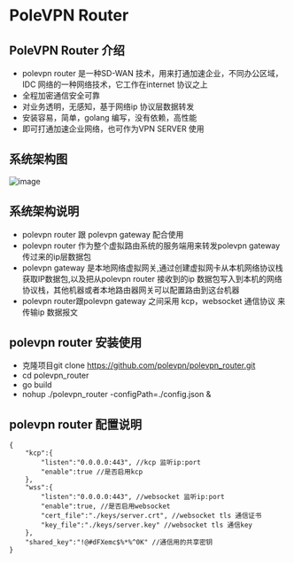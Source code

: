 # PoleVPN Router

## PoleVPN Router 介绍
* polevpn router 是一种SD-WAN 技术，用来打通加速企业，不同办公区域，IDC 网络的一种网络技术，它工作在internet 协议之上
* 全程加密通信安全可靠
* 对业务透明，无感知，基于网络ip 协议层数据转发
* 安装容易，简单，golang 编写，没有依赖，高性能
* 即可打通加速企业网络，也可作为VPN SERVER 使用

## 系统架构图

![image](https://raw.githubusercontent.com/polevpn/polevpn_router/main/architecture.png)

## 系统架构说明
* polevpn router 跟 polevpn gateway 配合使用
* polevpn router 作为整个虚拟路由系统的服务端用来转发polevpn gateway 传过来的ip层数据包
* polevpn gateway 是本地网络虚拟网关,通过创建虚拟网卡从本机网络协议栈获取IP数据包,以及把从polevpn router 接收到的ip 数据包写入到本机的网络协议栈，其他机器或者本地路由器网关可以配置路由到这台机器
* polevpn router跟polevpn gateway 之间采用 kcp，websocket 通信协议 来传输ip 数据报文

## polevpn router 安装使用
* 克隆项目git clone https://github.com/polevpn/polevpn_router.git
* cd polevpn_router
* go build
* nohup ./polevpn_router -configPath=./config.json &

## polevpn router 配置说明
```
{
    "kcp":{
        "listen":"0.0.0.0:443", //kcp 监听ip:port
        "enable":true //是否启用kcp 
    },
    "wss":{
        "listen":"0.0.0.0:443", //websocket 监听ip:port
        "enable":true, //是否启用websocket
        "cert_file":"./keys/server.crt", //websocket tls 通信证书
        "key_file":"./keys/server.key" //websocket tls 通信key
    },
    "shared_key":"!@#dFXemc$%*%^0K" //通信用的共享密钥
}
```

